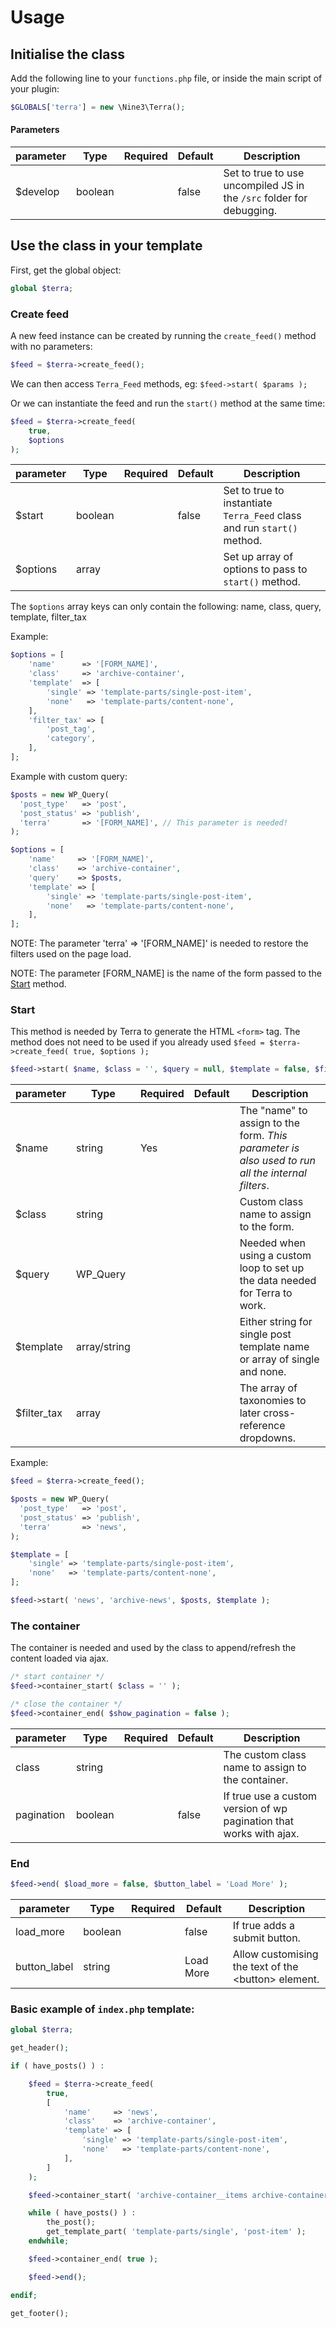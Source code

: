 # Usage

## Initialise the class

Add the following line to your `functions.php` file, or inside the main script of your plugin:

```php
$GLOBALS['terra'] = new \Nine3\Terra();
```

#### Parameters

| parameter   | Type    | Required | Default |Description |
| ----------- | ------- | -------- | ------- | -------------------------------------------------------------- |
| \$develop | boolean |          | false    | Set to true to use uncompiled JS in the `/src` folder for debugging. |

## Use the class in your template

First, get the global object:

```php
global $terra;
```

### Create feed

A new feed instance can be created by running the `create_feed()` method with no parameters:

```php
$feed = $terra->create_feed();
```

We can then access `Terra_Feed` methods, eg: `$feed->start( $params );`

Or we can instantiate the feed and run the `start()` method at the same time:

```php
$feed = $terra->create_feed(
	true,
	$options
);
```

| parameter   | Type    | Required | Default | Description |
| ----------- | ------- | -------- | ------- | -------------------------------------------------------------- |
| \$start | boolean |          | false    | Set to true to instantiate `Terra_Feed` class and run `start()` method. |
| \$options | array |          |     | Set up array of options to pass to `start()` method. |

The `$options` array keys can only contain the following: name, class, query, template, filter_tax

Example:

```php
$options = [
	'name'      => '[FORM_NAME]',
	'class'     => 'archive-container',
	'template'  => [
		'single' => 'template-parts/single-post-item',
		'none'   => 'template-parts/content-none',
	],
	'filter_tax' => [
		'post_tag',
		'category',
	],
];
```

Example with custom query:

```php
$posts = new WP_Query(
  'post_type'   => 'post',
  'post_status' => 'publish',
  'terra'       => '[FORM_NAME]', // This parameter is needed!
);

$options = [
	'name'     => '[FORM_NAME]',
	'class'    => 'archive-container',
	'query'    => $posts,
	'template' => [
		'single' => 'template-parts/single-post-item',
		'none'   => 'template-parts/content-none',
	],
];
```

NOTE: The parameter 'terra' => '[FORM_NAME]' is needed to restore the filters used on the page load.

NOTE: The parameter [FORM_NAME] is the name of the form passed to the [Start](USAGE.md#5) method.

### Start

This method is needed by Terra to generate the HTML `<form>` tag. The method does not need to be used if you already used `$feed = $terra->create_feed( true, $options );`

```php
$feed->start( $name, $class = '', $query = null, $template = false, $filter_tax = false );
```
| parameter   | Type    | Required | Default | Description |
| ----------- | ------- | -------- | ------- | -------------------------------------------------------------- |
| \$name | string | Yes | | The "name" to assign to the form. _This parameter is also used to run all the internal filters_. |
| \$class | string | | | Custom class name to assign to the form. |
| \$query | WP_Query | | | Needed when using a custom loop to set up the data needed for Terra to work. |
| \$template | array/string | | | Either string for single post template name or array of single and none. |
| \$filter_tax | array | | | The array of taxonomies to later cross-reference dropdowns. |

Example:

```php
$feed = $terra->create_feed();

$posts = new WP_Query(
  'post_type'   => 'post',
  'post_status' => 'publish',
  'terra'       => 'news',
);

$template = [
	'single' => 'template-parts/single-post-item',
	'none'   => 'template-parts/content-none',
];

$feed->start( 'news', 'archive-news', $posts, $template );
```

### The container

The container is needed and used by the class to append/refresh the content loaded via ajax.

```php
/* start container */
$feed->container_start( $class = '' );

/* close the container */
$feed->container_end( $show_pagination = false );
```

| parameter  | Type    | Required | Default | Description |
| ---------- | ------- | -------- | ------- | ---------------------------------------------------------------------- |
| class | string  | | | The custom class name to assign to the container. |
| pagination | boolean | | false   | If true use a custom version of wp pagination that works with ajax. |

### End

```php
$feed->end( $load_more = false, $button_label = 'Load More' );
```

| parameter    | Type    | Required | Default   | Description |
| ------------ | ------- | -------- | --------- | -------------------------------------------------------------------------------------------- |
| load_more | boolean | | false | If true adds a submit button. |
| button_label| string  | | Load More | Allow customising the text of the &lt;button&gt; element. |

### Basic example of `index.php` template:

```php
global $terra;

get_header();

if ( have_posts() ) :

	$feed = $terra->create_feed(
		true,
		[
			'name'     => 'news',
			'class'    => 'archive-container',
			'template' => [
				'single' => 'template-parts/single-post-item',
				'none'   => 'template-parts/content-none',
			],
		]
	);

	$feed->container_start( 'archive-container__items archive-container__items--news' );

	while ( have_posts() ) :
		the_post();
		get_template_part( 'template-parts/single', 'post-item' );
	endwhile;

	$feed->container_end( true );

	$feed->end();

endif;

get_footer();
```
